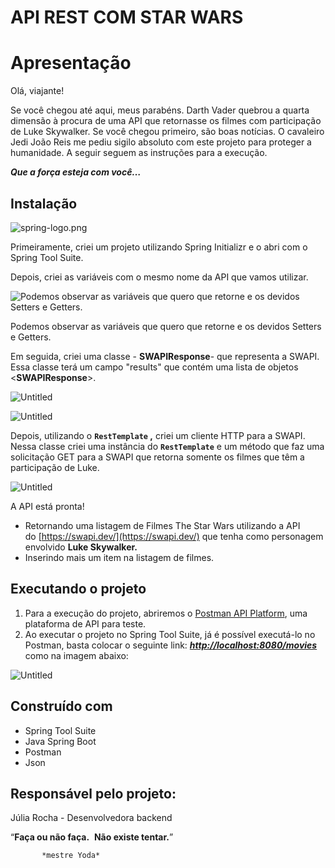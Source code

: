 # API REST COM STAR WARS

# Apresentação

Olá, viajante!

Se você chegou até aqui, meus parabéns. Darth Vader quebrou a quarta dimensão à procura de uma API que retornasse os filmes com participação de Luke Skywalker. Se você chegou primeiro, são boas notícias. O cavaleiro Jedi João Reis me pediu sigilo absoluto com este projeto para proteger a humanidade. A seguir seguem as instruções para a execução.

***Que a força esteja com você…***

## Instalação

![spring-logo.png](https://s3-us-west-2.amazonaws.com/secure.notion-static.com/846dec2f-23a6-4778-b79c-155136caefc5/spring-logo.png)

Primeiramente, criei um projeto utilizando Spring Initializr e o abri com o Spring Tool Suite.

Depois, criei as variáveis com o mesmo nome da API que vamos utilizar.

![Podemos observar as variáveis que quero que retorne e os devidos Setters e Getters.](https://s3-us-west-2.amazonaws.com/secure.notion-static.com/7513fb4a-837e-4a89-950d-f03554da2cca/Untitled.png)

Podemos observar as variáveis que quero que retorne e os devidos Setters e Getters.

Em seguida, criei uma classe - **SWAPIResponse**-  que representa a SWAPI. Essa classe terá um campo "results" que contém uma lista de objetos <**SWAPIResponse**>. 

![Untitled](https://s3-us-west-2.amazonaws.com/secure.notion-static.com/7f1827c6-b6b3-4178-8e74-e0fd0310a123/Untitled.png)

![Untitled](https://s3-us-west-2.amazonaws.com/secure.notion-static.com/c0947a45-951c-4e12-bbcf-3a729276404f/Untitled.png)

Depois, utilizando o **`RestTemplate` ,** criei um cliente HTTP para a SWAPI. Nessa classe criei uma instância do **`RestTemplate`** e um método que faz uma solicitação GET para a SWAPI que retorna somente os filmes que têm a participação de Luke.

![Untitled](https://s3-us-west-2.amazonaws.com/secure.notion-static.com/f95d5d67-2595-4e48-a032-070313d91fa5/Untitled.png)

A API está pronta!

- Retornando uma listagem de Filmes The Star Wars utilizando a API do [https://swapi.dev/](https://swapi.dev/) que tenha como personagem envolvido **Luke Skywalker.**
- Inserindo mais um item na listagem de filmes.

## Executando o projeto

1. Para a execução do projeto, abriremos o [Postman API Platform](https://www.postman.com/), uma plataforma de API para teste.
2. Ao executar o projeto no Spring Tool Suite, já é possível executá-lo no Postman, basta colocar o seguinte link: ***[http://localhost:8080/movies](http://localhost:8080/filmes)*** como na imagem abaixo:

![Untitled](https://s3-us-west-2.amazonaws.com/secure.notion-static.com/3ec4f8db-4ed3-4ebf-b914-e5e5b6ee950b/Untitled.png)

## Construído com

- Spring Tool Suite
- Java Spring Boot
- Postman
- Json

## Responsável pelo projeto:

Júlia Rocha - Desenvolvedora backend

“**Faça ou não faça.**
 **Não existe tentar.**”

           *mestre Yoda*
